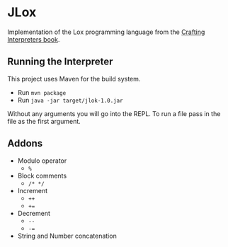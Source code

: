 # JLox

Implementation of the Lox programming language from the [Crafting Interpreters book](https://craftinginterpreters.com/).

## Running the Interpreter

This project uses Maven for the build system.

* Run `mvn package` 
* Run `java -jar target/jlok-1.0.jar`

Without any arguments you will go into the REPL.
To run a file pass in the file as the first argument.

## Addons

* Modulo operator
    * `%`
* Block comments
    * `/* */`
* Increment
    * `++`
    * `+=`
* Decrement
    * `--`
    * `-=`
* String and Number concatenation







